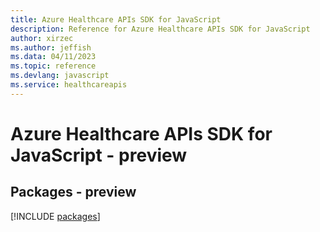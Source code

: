 ```yaml
---
title: Azure Healthcare APIs SDK for JavaScript
description: Reference for Azure Healthcare APIs SDK for JavaScript
author: xirzec
ms.author: jeffish
ms.data: 04/11/2023
ms.topic: reference
ms.devlang: javascript
ms.service: healthcareapis
---
```

# Azure Healthcare APIs SDK for JavaScript - preview
## Packages - preview
[!INCLUDE [packages](healthcare-apis-index.md)]